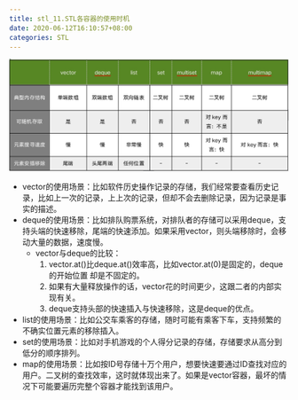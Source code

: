 ```yaml
---
title: stl_11.STL各容器的使用时机
date: 2020-06-12T16:10:57+08:00
categories: STL
---
```


![-w702](media/15919494982354.jpg)

* vector的使用场景：比如软件历史操作记录的存储，我们经常要查看历史记录，比如上一次的记录，上上次的记录，但却不会去删除记录，因为记录是事实的描述。
* deque的使用场景：比如排队购票系统，对排队者的存储可以采用deque，支持头端的快速移除，尾端的快速添加。如果采用vector，则头端移除时，会移动大量的数据，速度慢。
    * vector与deque的比较：
        1. vector.at()比deque.at()效率高，比如vector.at(0)是固定的，deque的开始位置	却是不固定的。
        2. 如果有大量释放操作的话，vector花的时间更少，这跟二者的内部实现有关。
        3. deque支持头部的快速插入与快速移除，这是deque的优点。
* list的使用场景：比如公交车乘客的存储，随时可能有乘客下车，支持频繁的不确实位置元素的移除插入。
* set的使用场景：比如对手机游戏的个人得分记录的存储，存储要求从高分到低分的顺序排列。 
* map的使用场景：比如按ID号存储十万个用户，想要快速要通过ID查找对应的用户。二叉树的查找效率，这时就体现出来了。如果是vector容器，最坏的情况下可能要遍历完整个容器才能找到该用户。